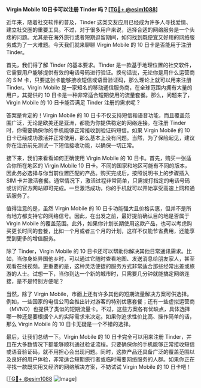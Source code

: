 **Virgin Mobile 10日卡可以注册 Tinder 吗？[[TG💪+ @esim1088](https://t.me/s/esim1088)]**

近年来，随着社交软件的普及，Tinder 这类交友应用已经成为许多人寻找爱情、建立社交圈的重要工具。不过，对于很多用户来说，选择合适的网络服务是一个头疼的问题。尤其是在海外旅行或者短期逗留期间，如何找到既便宜又好用的网络服务成为了一大难题。今天我们就来聊聊 Virgin Mobile 的 10 日卡是否能用于注册 Tinder。

首先，我们得了解 Tinder 的基本要求。Tinder 是一款基于地理位置的社交软件，它需要用户能够提供有效的电话号码进行验证。换句话说，无论你是用什么运营商的 SIM 卡，只要这张卡能够接收短信或语音验证码，那么理论上就可以用来注册 Tinder。Virgin Mobile 是一家知名的移动通信服务商，在全球范围内拥有大量的用户，其提供的 10 日卡是一种非常适合短期使用的流量套餐。那么，问题来了，Virgin Mobile 的 10 日卡能否满足 Tinder 注册的需求呢？

答案是肯定的！Virgin Mobile 的 10 日卡不仅支持短信和语音功能，而且覆盖范围广泛，无论是欧美还是亚洲，都能为你提供稳定的网络连接。在注册 Tinder 时，你需要确保你的手机能够正常接收到验证码短信。如果 Virgin Mobile 的 10 日卡已经成功激活并正常使用，那么基本上没有问题。当然，为了保险起见，建议你在注册前先测试一下短信接收功能，以确保一切正常。

接下来，我们来看看如何正确使用 Virgin Mobile 的 10 日卡。首先，购买一张适合你所在地区的 Virgin Mobile 10 日卡。不同的国家和地区可能有不同的版本，因此务必选择与你当前位置匹配的产品。购买完成后，按照说明书上的步骤插入 SIM 卡并激活套餐。通常情况下，激活过程非常简单，只需拨打指定的电话号码或访问官方网站即可完成。一旦激活成功，你的手机就可以开始享受高速上网和通话服务了。

值得注意的是，虽然 Virgin Mobile 的 10 日卡功能强大且价格实惠，但并不是所有地方都支持它的网络信号。因此，在出发之前，最好提前确认目的地是否属于 Virgin Mobile 的覆盖范围。此外，如果你计划长期使用这款产品，也可以考虑购买更长时间的套餐，比如一个月或者三个月的计划，这样不仅能节省费用，还能享受到更多的增值服务。

除了 Tinder，Virgin Mobile 的 10 日卡还可以帮助你解决其他日常通讯需求。比如，当你身处异国他乡时，可以通过它随时查看地图、发送消息给朋友家人，甚至观看在线视频。更重要的是，这种灵活便捷的服务方式非常适合那些经常出差或旅游的人士。试想一下，当你到达一个新的城市时，只需要几分钟就能搞定网络连接，是不是特别方便呢？

当然，除了 Virgin Mobile，市面上还有许多其他的短期流量解决方案可供选择。例如，一些国家的电信公司会推出针对游客的特别优惠套餐；还有一些虚拟运营商（MVNO）也提供了类似的短期流量卡。不过，这些方案各有优缺点，具体选择哪一种还是要根据个人的实际需求来决定。如果你追求性价比高、操作简单的话，那么 Virgin Mobile 的 10 日卡无疑是一个不错的选择。

最后，让我们总结一下。Virgin Mobile 的 10 日卡完全可以用来注册 Tinder，并且在大多数情况下都能够顺利通过验证流程。只要确保你的手机能够正常接收短信或语音验证码，就不用担心会出现问题。同时，这款产品还具备广泛的覆盖范围以及良好的用户体验，非常适合短期旅行者或临时需要网络服务的人群。如果你正在寻找一款既实用又经济的网络解决方案，不妨试试 Virgin Mobile 的 10 日卡吧！

[[TG💪+ @esim1088](https://t.me/s/esim1088) ![Image](https://i.postimg.cc/4NQfJmqS/Snipaste-2025-05-13-00-14-12.png)]